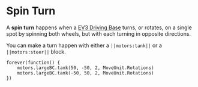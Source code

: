 # Spin Turn

A **spin turn** happens when a [EV3 Driving Base](https://le-www-live-s.legocdn.com/sc/media/lessons/mindstorms-ev3/building-instructions/ev3-rem-driving-base-79bebfc16bd491186ea9c9069842155e.pdf) turns, or rotates, on a single spot by spinning both wheels, but with each turning in opposite directions.

You can make a turn happen with either a ``||motors:tank||`` or a ``||motors:steer||`` block.

```blocks
forever(function() {
    motors.largeBC.tank(50, -50, 2, MoveUnit.Rotations)
    motors.largeBC.tank(-50, 50, 2, MoveUnit.Rotations)
})
```